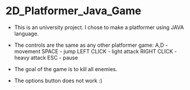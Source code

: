 # 2D_Platformer_Java_Game
- This is an university project. I chose to make a platformer using JAVA language.
- The controls are the same as any other platformer game:
A,D - movement
SPACE - jump
LEFT CLICK - light attack
RIGHT CLICK - heavy attack
ESC - pause

- The goal of the game is to kill all enemies.
- The options button does not work :)
